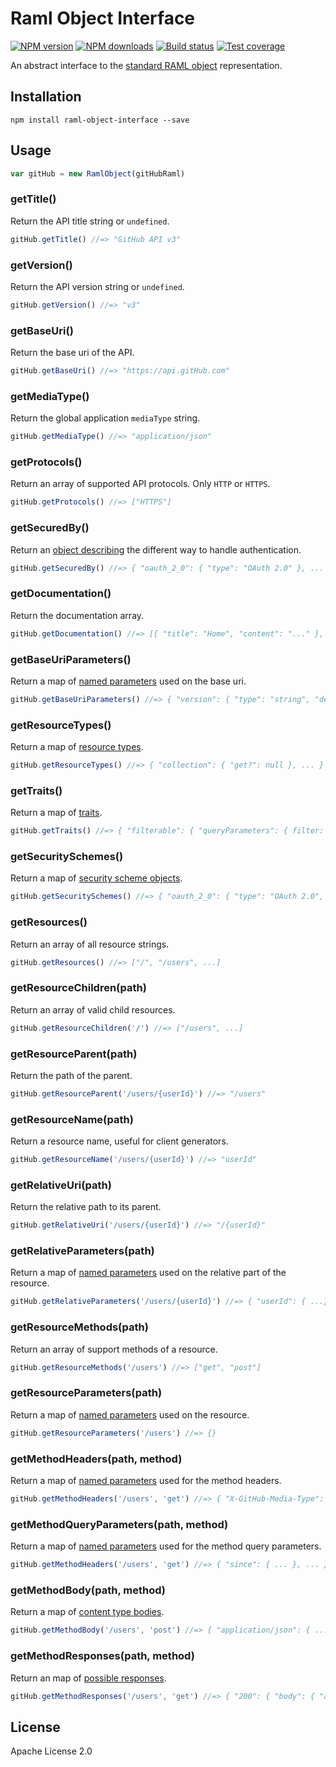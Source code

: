 # Raml Object Interface

[![NPM version][npm-image]][npm-url]
[![NPM downloads][downloads-image]][downloads-url]
[![Build status][travis-image]][travis-url]
[![Test coverage][coveralls-image]][coveralls-url]

An abstract interface to the [standard RAML object](https://github.com/mulesoft-labs/raml-object-standard) representation.

## Installation

```
npm install raml-object-interface --save
```

## Usage

```js
var gitHub = new RamlObject(gitHubRaml)
```

### getTitle()

Return the API title string or `undefined`.

```js
gitHub.getTitle() //=> "GitHub API v3"
```

### getVersion()

Return the API version string or `undefined`.

```js
gitHub.getVersion() //=> "v3"
```

### getBaseUri()

Return the base uri of the API.

```js
gitHub.getBaseUri() //=> "https://api.gitHub.com"
```

### getMediaType()

Return the global application `mediaType` string.

```js
gitHub.getMediaType() //=> "application/json"
```

### getProtocols()

Return an array of supported API protocols. Only `HTTP` or `HTTPS`.

```js
gitHub.getProtocols() //=> ["HTTPS"]
```

### getSecuredBy()

Return an [object describing](https://github.com/raml-org/raml-spec/blob/master/raml-0.8.md#declaration-1) the different way to handle authentication.

```js
gitHub.getSecuredBy() //=> { "oauth_2_0": { "type": "OAuth 2.0" }, ... }
```

### getDocumentation()

Return the documentation array.

```js
gitHub.getDocumentation() //=> [{ "title": "Home", "content": "..." }, ...]
```

### getBaseUriParameters()

Return a map of [named parameters](https://github.com/raml-org/raml-spec/blob/master/raml-0.8.md#named-parameters) used on the base uri.

```js
gitHub.getBaseUriParameters() //=> { "version": { "type": "string", "default": "v3" }, ... }
```

### getResourceTypes()

Return a map of [resource types](https://github.com/raml-org/raml-spec/blob/master/raml-0.8.md#resource-types-and-traits).

```js
gitHub.getResourceTypes() //=> { "collection": { "get?": null }, ... }
```

### getTraits()

Return a map of [traits](https://github.com/raml-org/raml-spec/blob/master/raml-0.8.md#resource-types-and-traits).

```js
gitHub.getTraits() //=> { "filterable": { "queryParameters": { filter: { ... } } } }
```

### getSecuritySchemes()

Return a map of [security scheme objects](https://github.com/raml-org/raml-spec/blob/master/raml-0.8.md#security).

```js
gitHub.getSecuritySchemes() //=> { "oauth_2_0": { "type": "OAuth 2.0", ... } }
```

### getResources()

Return an array of all resource strings.

```js
gitHub.getResources() //=> ["/", "/users", ...]
```

### getResourceChildren(path)

Return an array of valid child resources.

```js
gitHub.getResourceChildren('/') //=> ["/users", ...]
```

### getResourceParent(path)

Return the path of the parent.

```js
gitHub.getResourceParent('/users/{userId}') //=> "/users"
```

### getResourceName(path)

Return a resource name, useful for client generators.

```js
gitHub.getResourceName('/users/{userId}') //=> "userId"
```

### getRelativeUri(path)

Return the relative path to its parent.

```js
gitHub.getRelativeUri('/users/{userId}') //=> "/{userId}"
```

### getRelativeParameters(path)

Return a map of [named parameters](https://github.com/raml-org/raml-spec/blob/master/raml-0.8.md#named-parameters) used on the relative part of the resource.

```js
gitHub.getRelativeParameters('/users/{userId}') //=> { "userId": { ...} }
```

### getResourceMethods(path)

Return an array of support methods of a resource.

```js
gitHub.getResourceMethods('/users') //=> ["get", "post"]
```

### getResourceParameters(path)

Return a map of [named parameters](https://github.com/raml-org/raml-spec/blob/master/raml-0.8.md#named-parameters) used on the resource.

```js
gitHub.getResourceParameters('/users') //=> {}
```

### getMethodHeaders(path, method)

Return a map of [named parameters](https://github.com/raml-org/raml-spec/blob/master/raml-0.8.md#named-parameters) used for the method headers.

```js
gitHub.getMethodHeaders('/users', 'get') //=> { "X-GitHub-Media-Type": { ... }, ... }
```

### getMethodQueryParameters(path, method)

Return a map of [named parameters](https://github.com/raml-org/raml-spec/blob/master/raml-0.8.md#named-parameters) used for the method query parameters.

```js
gitHub.getMethodHeaders('/users', 'get') //=> { "since": { ... }, ... }
```

### getMethodBody(path, method)

Return a map of [content type bodies](https://github.com/raml-org/raml-spec/blob/master/raml-0.8.md#body).

```js
gitHub.getMethodBody('/users', 'post') //=> { "application/json": { ... } }
```

### getMethodResponses(path, method)

Return an map of [possible responses](https://github.com/raml-org/raml-spec/blob/master/raml-0.8.md#responses).

```js
gitHub.getMethodResponses('/users', 'get') //=> { "200": { "body": { "application/json": { ... } } } }
```

## License

Apache License 2.0

[npm-image]: https://img.shields.io/npm/v/raml-object-interface.svg?style=flat
[npm-url]: https://npmjs.org/package/raml-object-interface
[downloads-image]: https://img.shields.io/npm/dm/raml-object-interface.svg?style=flat
[downloads-url]: https://npmjs.org/package/raml-object-interface
[travis-image]: https://img.shields.io/travis/mulesoft-labs/js-raml-object-interface.svg?style=flat
[travis-url]: https://travis-ci.org/mulesoft-labs/js-raml-object-interface
[coveralls-image]: https://img.shields.io/coveralls/mulesoft-labs/js-raml-object-interface.svg?style=flat
[coveralls-url]: https://coveralls.io/r/mulesoft-labs/js-raml-object-interface?branch=master
